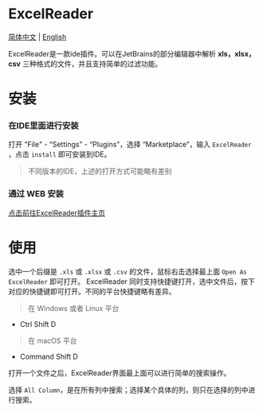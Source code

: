 # ExcelReader
<p> 

[简体中文](https://github.com/obiscr/ExcelReader/blob/main/README.md)  |
[English](https://github.com/obiscr/ExcelReader/blob/main/README_EN.md)

</p>
ExcelReader是一款ide插件。可以在JetBrains的部分编辑器中解析
<b>xls，xlsx，csv</b> 三种格式的文件，并且支持简单的过滤功能。

# 安装
### 在IDE里面进行安装
打开 "File" - “Settings” - “Plugins”，选择 “Marketplace”，输入 `ExcelReader` ，点击 `install` 即可安装到IDE。
> 不同版本的IDE，上述的打开方式可能略有差别

### 通过 WEB 安装
[点击前往ExcelReader插件主页](https://plugins.jetbrains.com/plugin/14722-excelreader)

# 使用
选中一个后缀是 `.xls` 或 `.xlsx` 或 `.csv` 的文件，鼠标右击选择最上面 `Open As ExcelReader` 即可打开。
ExcelReader 同时支持快捷键打开，选中文件后，按下对应的快捷键即可打开。不同的平台快捷键略有差异。

> 在 Windows 或者 Linux 平台
+ Ctrl Shift D

> 在 macOS 平台
+ Command Shift D

打开一个文件之后，ExcelReader界面最上面可以进行简单的搜索操作。

选择 `All Column`，是在所有列中搜索；选择某个具体的列，则只在选择的列中进行搜索。